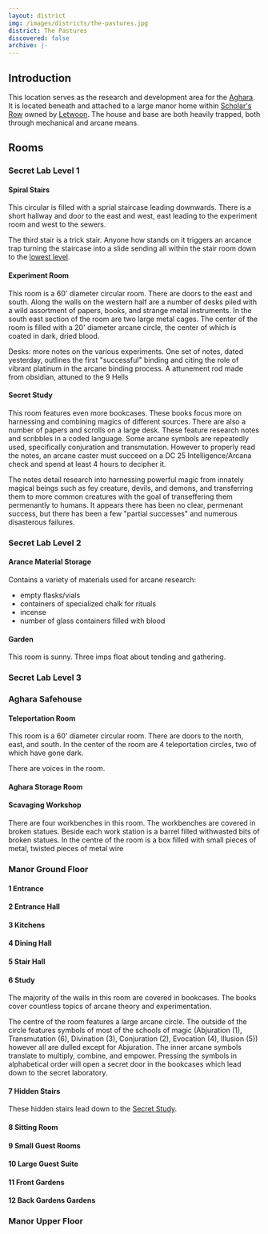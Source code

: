 ```yaml
---
layout: district
img: /images/districts/the-pastures.jpg
district: The Pastures
discovered: false
archive: |-
---
```

## Introduction
This location serves as the research and development area for the [Aghara]({{site.baseurl}}/factions/aghara). It is located beneath and attached to a large manor home within [Scholar's Row]({{site.baseurl}}/locations/scholars-row) owned by [Letwoon]({{site.baseurl}}//npcs/letwoon). The house and base are both heavily trapped, both through mechanical and arcane means.


## Rooms

### Secret Lab Level 1

#### Spiral Stairs
This circular is filled with a sprial staircase leading downwards. There is a short hallway and door to the east and west, east leading to the experiment room and west to the sewers.

The third stair is a trick stair. Anyone how stands on it triggers an arcance trap turning the staircase into a slide sending all within the stair room down to the [lowest level](#aghara-safehouse).

#### Experiment Room
This room is a 60' diameter circular room. There are doors to the east and south. Along the walls on the western half are a number of desks piled with a wild assortment of papers, books, and strange metal instruments. In the south east section of the room are two large metal cages. The center of the room is filled with a 20' diameter arcane circle, the center of which is coated in dark, dried blood.

Desks: more notes on the various experiments. One set of notes, dated yesterday, outlines the first "successful" binding and citing the role of vibrant platinum in the arcane binding process. A attunement rod made from obsidian, attuned to the 9 Hells

#### Secret Study
This room features even more bookcases. These  books focus more on harnessing and combining magics of different sources. There are also a number of papers and scrolls on a large desk. These feature research notes and scribbles in a coded language. Some arcane symbols are repeatedly used, specifically conjuration and transmutation. However to properly read the notes, an arcane caster must succeed on a DC 25 Intelligence/Arcana check and spend at least 4 hours to decipher it.

The notes detail research into harnessing powerful magic from innately magical beings such as fey creature, devils, and demons, and transferring them to more common creatures with the goal of transeffering them permenantly to humans. It appears there has been no clear, permenant success, but there has been a few "partial successes" and numerous disasterous failures.

### Secret Lab Level 2

#### Arance Material Storage
Contains a variety of materials used for arcane research:
- empty flasks/vials
- containers of specialized chalk for rituals
- incense
- number of glass containers filled with blood

#### Garden
This room is sunny. Three imps float about tending and gathering.

### Secret Lab Level 3

### Aghara Safehouse

#### Teleportation Room
This room is a 60' diameter circular room. There are doors to the north, east, and south. In the center of the room are 4 teleportation circles, two of which have gone dark.

There are voices in the room.

#### Aghara Storage Room

#### Scavaging Workshop
There are four workbenches in this room. The workbenches are covered in broken statues. Beside each work station is a barrel filled withwasted bits of broken statues. In the centre of the room is a box filled with small pieces of metal, twisted pieces of metal wire

### Manor Ground Floor 

#### 1 Entrance


#### 2 Entrance Hall


#### 3 Kitchens


#### 4 Dining Hall


#### 5 Stair Hall


#### 6 Study
The majority of the walls in this room are covered in bookcases. The books cover countless topics of arcane theory and experimentation.

The centre of the room features a large arcane circle. The outside of the circle features symbols of most of the schools of magic (Abjuration (1), Transmutation (6), Divination (3), Conjuration (2), Evocation (4), Illusion (5)) however all are dulled except for Abjuration. The inner arcane symbols translate to multiply, combine, and empower. Pressing the symbols in alphabetical order will open a secret door in the bookcases which lead down to the secret laboratory.

#### 7 Hidden Stairs
These hidden stairs lead down to the [Secret Study](#secret-study).


#### 8 Sitting Room


#### 9 Small Guest Rooms


#### 10 Large Guest Suite


#### 11 Front Gardens


#### 12 Back Gardens Gardens


### Manor Upper Floor 

#### 